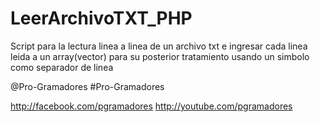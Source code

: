 LeerArchivoTXT_PHP
==================

Script para la lectura linea a linea de un archivo txt e ingresar cada linea leida a un array(vector) para su 
posterior tratamiento usando un simbolo como separador de linea


@Pro-Gramadores
#Pro-Gramadores

http://facebook.com/pgramadores
http://youtube.com/pgramadores
